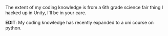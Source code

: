 The extent of my coding knowledge is from a 6th grade science fair thing I hacked up in Unity, I'll be in your care.

**EDIT**: My coding knowledge has recently expanded to a uni course on python.

